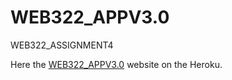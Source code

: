 # WEB322_APPV3.0
WEB322_ASSIGNMENT4

Here the [WEB322_APPV3.0](https://cryptic-waters-33866.herokuapp.com/) website on the Heroku.

